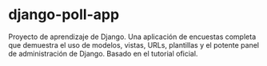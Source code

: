 # django-poll-app
Proyecto de aprendizaje de Django. Una aplicación de encuestas completa que demuestra el uso de modelos, vistas, URLs, plantillas y el potente panel de administración de Django. Basado en el tutorial oficial.
